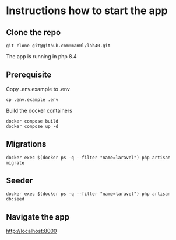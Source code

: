 # Instructions how to start the app

## Clone the repo

```
git clone git@github.com:man0l/lab40.git
```


The app is running in php 8.4

## Prerequisite

Copy .env.example to .env

```
cp .env.example .env
```


Build the docker containers
```
docker compose build
docker compose up -d
```

## Migrations

```
docker exec $(docker ps -q --filter "name=laravel") php artisan migrate
```

## Seeder

```
docker exec $(docker ps -q --filter "name=laravel") php artisan db:seed
```

## Navigate the app

[http://localhost:8000](http://localhost:8000)